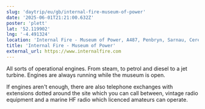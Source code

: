 ```yaml
---
slug: 'daytrip/eu/gb/internal-fire-museum-of-power'
date: '2025-06-01T21:21:00.632Z'
poster: 'plett'
lat: '52.119902'
lng: '-4.491324'
location: 'Internal Fire - Museum of Power, A487, Penbryn, Sarnau, Ceredigion, Wales, SA44 6QU, United Kingdom'
title: 'Internal Fire - Museum of Power'
external_url: https://www.internalfire.com
---
```

All sorts of operational engines. From steam, to petrol and diesel to a jet turbine. Engines are always running while the museum is open.

If engines aren't enough, there are also telephone exchanges with extensions dotted around the site which you can call between, vintage radio equipment and a marine HF radio which licenced amateurs can operate.